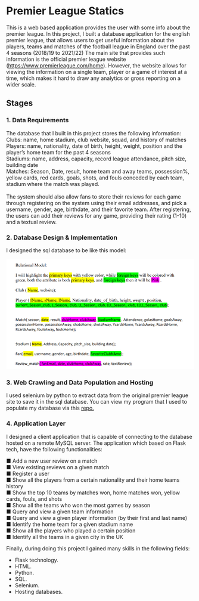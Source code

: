# Premier League Statics
This is a web based application provides the user with some info about the premier league.
In this project, I  built a database application for the english premier
league, that allows users to get useful information about the players, teams and
matches of the football league in England over the past 4 seasons (2018/19 to 2021/22)
The main site that provides such information is the official premier league website
(https://www.premierleague.com/home). However, the website allows for viewing the
information on a single team, player or a game of interest at a time, which makes it hard
to draw any analytics or gross reporting on a wider scale.

## Stages

### 1. Data Requirements
The database that I built in this project stores the following information: <br />
Clubs: name, home stadium, club website, squad, and history of matches<br />
Players: name, nationality, date of birth, height, weight, position and the player’s home
team for the past 4 seasons<br />
Stadiums: name, address, capacity, record league attendance, pitch size, building date<br />
Matches: Season, Date, result, home team and away teams, possession%, yellow cards,
red cards, goals, shots, and fouls conceded by each team, stadium where the match was
played.<br /> <br />
The system should also allow fans to store their reviews for each game through registering
on the system using their email addresses, and pick a username, gender, age, birthdate,
and their favorite team. After registering, the users can add their reviews for any game,
providing their rating (1-10) and a textual review.

### 2. Database Design & Implementation

I designed the sql database to be like this model:

![alt text](https://github.com/Mokhtar2121/DataBaseProject_premier_league/blob/f1f1fa3c263008b6d29ffb1834faf39deef5b180/Pics/Screenshot%202022-07-31%20205855.png?raw=true)


### 3. Web Crawling and Data Population and Hosting 


I used selenium by python to extract data from the original premier league site to save it in the sql database. 
You can view my program that I used to populate my database via this [repo.](https://github.com/Mokhtar2121/Premier_league_Setting_Up_the_sql_database.git)

### 4. Application Layer

 I designed a client application that is capable of connecting to the database hosted on a remote MySQL server. The application which based on Flask tech, have
the following functionalities: <br />

■ Add a new user review on a match <br />
■ View existing reviews on a given match<br />
■ Register a user<br />
■ Show all the players from a certain nationality and their home teams history<br />
■ Show the top 10 teams by matches won, home matches won, yellow cards, fouls,
and shots<br />
■ Show all the teams who won the most games by season<br />
■ Query and view a given team information<br />
■ Query and view a given player information (by their first and last name)<br />
■ Identify the home team for a given stadium name<br />
■ Show all the players who played a certain position<br />
■ Identify all the teams in a given city in the UK<br />


Finally, during doing this project I gained many skills in the following fields:

* Flask technology.
* HTML.
* Python.
* SQL.
* Selenium.
* Hosting databases.

